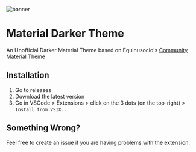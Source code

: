 ![banner](https://cdn.discordapp.com/attachments/429785339104722944/928031001291161670/unknown.png)
# Material Darker Theme

An Unofficial Darker Material Theme based on Equinusocio's [Community Material Theme](https://github.com/material-theme/vsc-community-material-theme)

## Installation

1. Go to releases
2. Download the latest version
3. Go in VSCode > Extensions > click on the 3 dots (on the top-right) > `Install from VSIX...`

## Something Wrong?

Feel free to create an issue if you are having problems with the extension.
